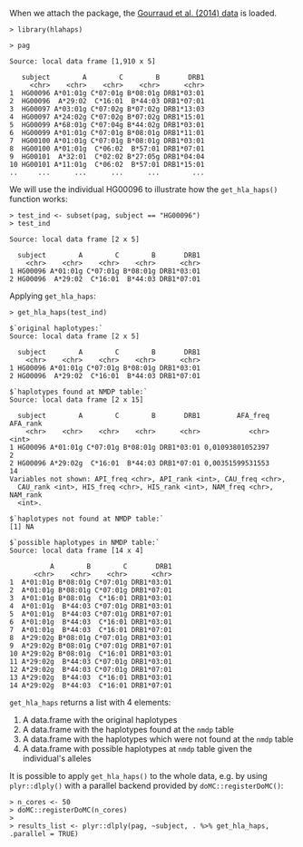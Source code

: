 When we attach the package, the [Gourraud et al. (2014)
data](http://dx.doi.org/10.1371/journal.pone.0097282) is loaded.

    > library(hlahaps)

    > pag

    Source: local data frame [1,910 x 5]

       subject        A        C        B       DRB1
         <chr>    <chr>    <chr>    <chr>      <chr>
    1  HG00096 A*01:01g C*07:01g B*08:01g DRB1*03:01
    2  HG00096  A*29:02  C*16:01  B*44:03 DRB1*07:01
    3  HG00097 A*03:01g C*07:02g B*07:02g DRB1*13:03
    4  HG00097 A*24:02g C*07:02g B*07:02g DRB1*15:01
    5  HG00099 A*68:01g C*07:04g B*44:02g DRB1*03:01
    6  HG00099 A*01:01g C*07:01g B*08:01g DRB1*11:01
    7  HG00100 A*01:01g C*07:01g B*08:01g DRB1*03:01
    8  HG00100 A*01:01g  C*06:02  B*57:01 DRB1*07:01
    9  HG00101  A*32:01  C*02:02 B*27:05g DRB1*04:04
    10 HG00101 A*11:01g  C*06:02  B*57:01 DRB1*15:01
    ..     ...      ...      ...      ...        ...

We will use the individual HG00096 to illustrate how the
`get_hla_haps()` function works:

    > test_ind <- subset(pag, subject == "HG00096")
    > test_ind

    Source: local data frame [2 x 5]

      subject        A        C        B       DRB1
        <chr>    <chr>    <chr>    <chr>      <chr>
    1 HG00096 A*01:01g C*07:01g B*08:01g DRB1*03:01
    2 HG00096  A*29:02  C*16:01  B*44:03 DRB1*07:01

Applying `get_hla_haps`:

    > get_hla_haps(test_ind)

    $`original haplotypes:`
    Source: local data frame [2 x 5]

      subject        A        C        B       DRB1
        <chr>    <chr>    <chr>    <chr>      <chr>
    1 HG00096 A*01:01g C*07:01g B*08:01g DRB1*03:01
    2 HG00096  A*29:02  C*16:01  B*44:03 DRB1*07:01

    $`haplotypes found at NMDP table:`
    Source: local data frame [2 x 15]

      subject        A        C        B       DRB1         AFA_freq AFA_rank
        <chr>    <chr>    <chr>    <chr>      <chr>            <chr>    <int>
    1 HG00096 A*01:01g C*07:01g B*08:01g DRB1*03:01 0,01093801052397        2
    2 HG00096 A*29:02g  C*16:01  B*44:03 DRB1*07:01 0,00351599531553       14
    Variables not shown: API_freq <chr>, API_rank <int>, CAU_freq <chr>,
      CAU_rank <int>, HIS_freq <chr>, HIS_rank <int>, NAM_freq <chr>, NAM_rank
      <int>.

    $`haplotypes not found at NMDP table:`
    [1] NA

    $`possible haplotypes in NMDP table:`
    Source: local data frame [14 x 4]

              A        B        C       DRB1
          <chr>    <chr>    <chr>      <chr>
    1  A*01:01g B*08:01g C*07:01g DRB1*03:01
    2  A*01:01g B*08:01g C*07:01g DRB1*07:01
    3  A*01:01g B*08:01g  C*16:01 DRB1*03:01
    4  A*01:01g  B*44:03 C*07:01g DRB1*03:01
    5  A*01:01g  B*44:03 C*07:01g DRB1*07:01
    6  A*01:01g  B*44:03  C*16:01 DRB1*03:01
    7  A*01:01g  B*44:03  C*16:01 DRB1*07:01
    8  A*29:02g B*08:01g C*07:01g DRB1*03:01
    9  A*29:02g B*08:01g C*07:01g DRB1*07:01
    10 A*29:02g B*08:01g  C*16:01 DRB1*03:01
    11 A*29:02g  B*44:03 C*07:01g DRB1*03:01
    12 A*29:02g  B*44:03 C*07:01g DRB1*07:01
    13 A*29:02g  B*44:03  C*16:01 DRB1*03:01
    14 A*29:02g  B*44:03  C*16:01 DRB1*07:01

`get_hla_haps` returns a list with 4 elements:

1.  A data.frame with the original haplotypes
2.  A data.frame with the haplotypes found at the `nmdp` table
3.  A data.frame with the haplotypes which were not found at the `nmdp`
    table
4.  A data.frame with possible haplotypes at `nmdp` table given the
    individual's alleles

It is possible to apply `get_hla_haps()` to the whole data, e.g. by
using `plyr::dlply()` with a parallel backend provided by
`doMC::registerDoMC()`:

    > n_cores <- 50
    > doMC::registerDoMC(n_cores)
    > 
    > results_list <- plyr::dlply(pag, ~subject, . %>% get_hla_haps, .parallel = TRUE)
